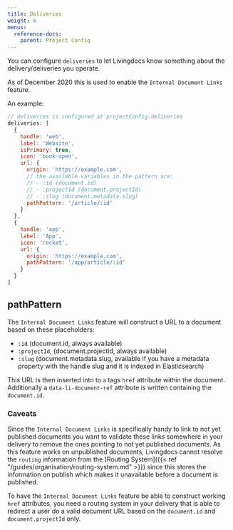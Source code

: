 ```yaml
---
title: Deliveries
weight: 6
menus:
  reference-docs:
    parent: Project Config
---
```

You can configure `deliveries` to let Livingdocs know something about the delivery/deliveries you operate.

As of December 2020 this is used to enable the `Internal Document Links` feature.

An example:
```js
// deliveries is configured at projectConfig.deliveries
deliveries: [
  {
    handle: 'web',
    label: 'Website',
    isPrimary: true,
    icon: 'book-open',
    url: {
      origin: 'https://example.com',
      // the available variables in the pattern are:
      // - :id (document.id)
      // - :projectId (document.projectId)
      // - :slug (document.metadata.slug)
      pathPattern: '/article/:id'
    }
  },
  {
    handle: 'app',
    label: 'App',
    icon: 'rocket',
    url: {
      origin: 'https://example.com',
      pathPattern: '/app/article/:id'
    }
  }
]
```

## pathPattern
The `Internal Document Links` feature will construct a URL to a document based on these placeholders:

- `:id` (document.id, always available)
- `:projectId`, (document.projectId, always available)
- `:slug` (document.metadata.slug, available if you have a metadata property with the handle slug and it is indexed in Elasticsearch)

This URL is then inserted into to `a` tags `href` attribute within the document.
Additionally a `data-li-document-ref` attribute is written containing the `document.id`.

### Caveats
Since the `Internal Document Links` is specifically handy to link to not yet published documents you want to validate these links somewhere in your delivery to remove the ones pointing to not yet published documents.
As this feature works on unpublished documents, Livingdocs cannot resolve the `routing` information from the [Routing System]({{< ref "/guides/organisation/routing-system.md" >}}) since this stores the information on publish which makes it unavailable before a document is published.

To have the `Internal Document Links` feature be able to construct working `href` attributes, you need a routing system in your delivery that is able to redirect a user do a valid document URL based on the `document.id` and `document.projectId` only.
